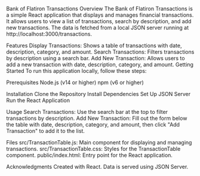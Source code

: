 Bank of Flatiron Transactions
Overview
The Bank of Flatiron Transactions is a simple React application that displays and manages financial transactions. It allows users to view a list of transactions, search by description, and add new transactions. The data is fetched from a local JSON server running at http://localhost:3000/transactions.

Features
Display Transactions: Shows a table of transactions with date, description, category, and amount.
Search Transactions: Filters transactions by description using a search bar.
Add New Transaction: Allows users to add a new transaction with date, description, category, and amount.
Getting Started
To run this application locally, follow these steps:

Prerequisites
Node.js (v14 or higher)
npm (v6 or higher) 

Installation
Clone the Repository
Install Dependencies
Set Up JSON Server
Run the React Application

Usage
Search Transactions: Use the search bar at the top to filter transactions by description.
Add New Transaction: Fill out the form below the table with date, description, category, and amount, then click "Add Transaction" to add it to the list.

Files
src/TransactionTable.js: Main component for displaying and managing transactions.
src/TransactionTable.css: Styles for the TransactionTable component.
public/index.html: Entry point for the React application.

Acknowledgments
Created with React.
Data is served using JSON Server.

